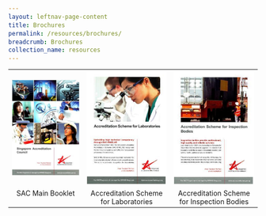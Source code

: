 ```yaml
---
layout: leftnav-page-content
title: Brochures
permalink: /resources/brochures/
breadcrumb: Brochures
collection_name: resources
---
```


<table border="0" cellpadding="20">
  <tbody>
    <tr style="text-align:center">
      <td style="text-align:center; border:0;">
        <a href="/files/brochures/SAC%20Brochure%20(Main%20Booklet).pdf" target="_blank"><img src="/images/brochures/SAC-Brochure.jpg" alt="SAC Main Booklet"/></a>
      </td>
      <td style="text-align:center; border:0;">
        <a href="/files/brochures/SAC%20Brochure%20-%20Accreditation%20Scheme%20for%20Laboratories.pdf" target="_blank"><img src="/images/brochures/SAC-Brochures-LA.jpg" alt="Laboratories Scheme"/></a>
      </td>
      <td style="text-align:center; border:0;">
        <a href="/files/brochures/SAC%20Brochure%20-%20Accreditation%20Scheme%20for%20Inspection%20Bodies.pdf" target="_blank"><img src="/images/brochures/SAC-Brochures-IB.jpg" alt="Inspection Bodies Scheme"/></a>
      </td>
    </tr>
    <tr style="text-align:center">
      <td valign="top" style="text-align:center; border:0;">SAC Main Booklet</td>
      <td valign="top" style="text-align:center; border:0;">Accreditation Scheme for Laboratories</td>
      <td valign="top" style="text-align:center; border:0;">Accreditation Scheme for Inspection Bodies</td>
    </tr>
  </tbody>
 </table>
